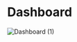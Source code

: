 # Dashboard

![Dashboard (1)](https://github.com/user-attachments/assets/13b14959-b52b-4939-b79d-207b223d76f3)

